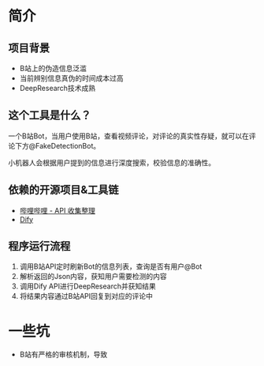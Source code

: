 # 简介
## 项目背景
- B站上的伪造信息泛滥
- 当前辨别信息真伪的时间成本过高
- DeepResearch技术成熟
## 这个工具是什么？
一个B站Bot，当用户使用B站，查看视频评论，对评论的真实性存疑，就可以在评论下方@FakeDetectionBot。

小机器人会根据用户提到的信息进行深度搜索，校验信息的准确性。

## 依赖的开源项目&工具链
- [哔哩哔哩 - API 收集整理](https://github.com/SocialSisterYi/bilibili-API-collect)
- [Dify](https://github.com/langgenius/dify)

## 程序运行流程
1. 调用B站API定时刷新Bot的信息列表，查询是否有用户@Bot
2. 解析返回的Json内容，获知用户需要检测的内容
3. 调用Dify API进行DeepResearch并获知结果
4. 将结果内容通过B站API回复到对应的评论中

# 一些坑
- B站有严格的审核机制，导致